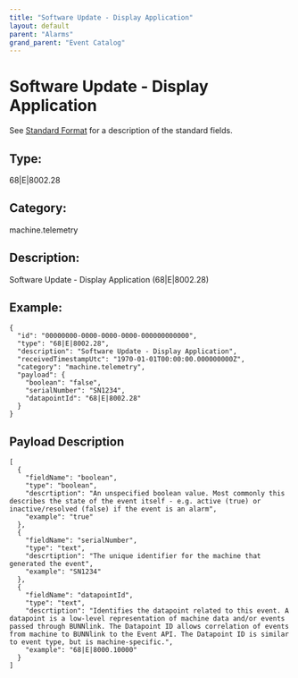```yaml
---
title: "Software Update - Display Application"
layout: default
parent: "Alarms"
grand_parent: "Event Catalog"
---
```


# Software Update - Display Application

See [Standard Format](/event-subscriptions/event-format) for a description of the standard fields.

## Type:

68\|E\|8002.28

## Category:

machine.telemetry

## Description: 

Software Update - Display Application (68\|E\|8002.28)

## Example:

```
{
  "id": "00000000-0000-0000-0000-000000000000",
  "type": "68|E|8002.28",
  "description": "Software Update - Display Application",
  "receivedTimestampUtc": "1970-01-01T00:00:00.000000000Z",
  "category": "machine.telemetry",
  "payload": {
    "boolean": "false",
    "serialNumber": "SN1234",
    "datapointId": "68|E|8002.28"
  }
}
```

## Payload Description

```
[
  {
    "fieldName": "boolean",
    "type": "boolean",
    "descrtiption": "An unspecified boolean value. Most commonly this describes the state of the event itself - e.g. active (true) or inactive/resolved (false) if the event is an alarm",
    "example": "true"
  },
  {
    "fieldName": "serialNumber",
    "type": "text",
    "descrtiption": "The unique identifier for the machine that generated the event",
    "example": "SN1234"
  },
  {
    "fieldName": "datapointId",
    "type": "text",
    "descrtiption": "Identifies the datapoint related to this event. A datapoint is a low-level representation of machine data and/or events passed through BUNNlink. The Datapoint ID allows correlation of events from machine to BUNNlink to the Event API. The Datapoint ID is similar to event type, but is machine-specific.",
    "example": "68|E|8000.10000"
  }
]
```

